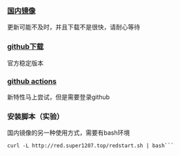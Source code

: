 ### [国内镜像](http://red.super1207.top)

更新可能不及时，并且下载不是很快，请耐心等待

### [github下载](https://github.com/super1207/redreply/releases)

官方稳定版本

### [github actions](https://github.com/super1207/redreply/actions)

新特性马上尝试，但是需要登录github


### 安装脚本（实验）

国内镜像的另一种使用方式，需要有bash环境

```
curl -L http://red.super1207.top/redstart.sh | bash```